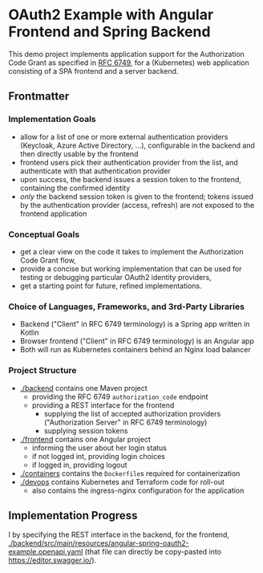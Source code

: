 # OAuth2 Example with Angular Frontend and Spring Backend

This demo project implements application support for the Authorization
Code Grant as specified in [RFC 6749](https://datatracker.ietf.org/doc/html/rfc6749#section-4.1),
for a (Kubernetes) web application consisting of a SPA frontend and a server backend.


## Frontmatter

### Implementation Goals

- allow for a list of one or more external authentication providers
  (Keycloak, Azure Active Directory, …), configurable in the backend
  and then directly usable by the frontend
- frontend users pick their authentication provider from the list,
  and authenticate with that authentication provider
- upon success, the backend issues a session token to the frontend,
  containing the confirmed identity
- _only_ the backend session token is given to the frontend; tokens
  issued by the authentication provider (access, refresh) are not
  exposed to the frontend application


### Conceptual Goals

- get a clear view on the code it takes to implement the Authorization Code Grant flow,
- provide a concise but working implementation that can be used for testing or debugging particular OAuth2 identity providers,
- get a starting point for future, refined implementations.


### Choice of Languages, Frameworks, and 3rd-Party Libraries

- Backend ("Client" in RFC 6749 terminology) is a Spring app written in Kotlin
- Browser frontend ("Client" in RFC 6749 terminology) is an Angular app
- Both will run as Kubernetes containers behind an Nginx load balancer


### Project Structure

- [./backend](./backend) contains one Maven project
  - providing the RFC 6749 `authorization_code` endpoint
  - providing a REST interface for the frontend
    - supplying the list of accepted authorization providers ("Authorization Server" in RFC 6749 terminology)
    - supplying session tokens
- [./frontend](./frontend) contains one Angular project
  - informing the user about her login status
  - if not logged int, providing login choices
  - if logged in, providing logout
- [./containers](./containers) contains the `Dockerfile`s required for containerization
- [./devops](./devops) contains Kubernetes and Terraform code for roll-out
  - also contains the ingress-nginx configuration for the application


## Implementation Progress

I by specifying the REST interface in the backend, for the frontend, [./backend/src/main/resources/angular-spring-oauth2-example.openapi.yaml](./backend/src/main/resources/angular-spring-oauth2-example.openapi.yaml) (that file can directly be copy-pasted into <https://editor.swagger.io/>).
